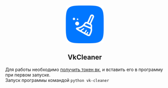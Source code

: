 <p align="center"><img src="images/logo.png" width=120>
<h2 align="center"><b>VkCleaner</b></h2>

Для работы необходимо [получить токен вк](https://vkhost.github.io), и вставить его в программу при первом запуске.<br>
Запуск программы командой ```python vk-cleaner```
